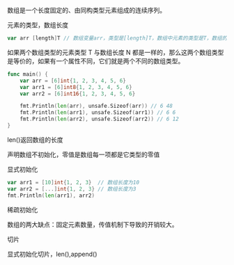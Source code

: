 数组是一个长度固定的、由同构类型元素组成的连续序列。

元素的类型，数组长度

```go
var arr [length]T // 数组变量arr，类型是[length]T，数组中元素的类型是T，数组的长度是length
```

如果两个数组类型的元素类型 T 与数组长度 N 都是一样的，那么这两个数组类型是等价的，如果有一个属性不同，它们就是两个不同的数组类型。

```go
func main() {
	var arr = [6]int{1, 2, 3, 4, 5, 6}
	var arr1 = [6]int8{1, 2, 3, 4, 5, 6}
	var arr2 = [6]int16{1, 2, 3, 4, 5, 6}

	fmt.Println(len(arr), unsafe.Sizeof(arr)) // 6 48
	fmt.Println(len(arr1), unsafe.Sizeof(arr1)) // 6 6
	fmt.Println(len(arr2), unsafe.Sizeof(arr2)) // 6 12
}
```

len()返回数组的长度

声明数组不初始化，零值是数组每一项都是它类型的零值

显式初始化

```go
var arr1 = [10]int{1, 2, 3}  // 数组长度为10
var arr2 = [...]int{1, 2, 3} // 数组长度为3
fmt.Println(len(arr1), arr2)
```

稀疏初始化

数组的两大缺点：固定元素数量，传值机制下导致的开销较大。

切片

显式初始化切片，len(),append()
















